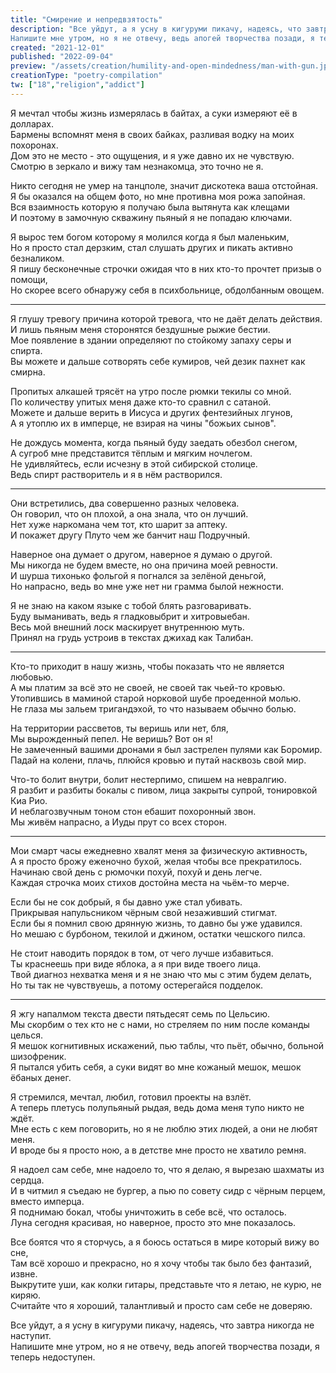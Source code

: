 ```yaml
---
title: "Смирение и непредвзятость"
description: "Все уйдут, а я усну в кигуруми пикачу, надеясь, что завтра никогда не наступит.  
Напишите мне утром, но я не отвечу, ведь апогей творчества позади, я теперь недоступен."
created: "2021-12-01"
published: "2022-09-04"
preview: "/assets/creation/humility-and-open-mindedness/man-with-gun.jpg"
creationType: "poetry-compilation"
tw: ["18","religion","addict"]
---
```


Я мечтал чтобы жизнь измерялась в байтах, а суки измеряют её в долларах.  
Бармены вспомнят меня в своих байках, разливая водку на моих похоронах.  
Дом это не место - это ощущения, и я уже давно их не чувствую.  
Смотрю в зеркало и вижу там незнакомца, это точно не я.  

Никто сегодня не умер на танцполе, значит дискотека ваша отстойная.  
Я бы оказался на общем фото, но мне противна моя рожа запойная.  
Вся взаимность которую я получаю была вытянута как клещами  
И поэтому в замочную скважину пьяный я не попадаю ключами.  

Я вырос тем богом которому я молился когда я был маленьким,  
Но я просто стал дерзким, стал слушать других и пикать активно безналиком.  
Я пишу бесконечные строчки ожидая что в них кто-то прочтет призыв о помощи,  
Но скорее всего обнаружу себя в психбольнице, обдолбанным овощем.  

---

Я глушу тревогу причина которой тревога, что не даёт делать действия.  
И лишь пьяным меня сторонятся бездушные рыжие бестии.  
Мое появление в здании определяют по стойкому запаху серы и спирта.  
Вы можете и дальше сотворять себе кумиров, чей дезик пахнет как смирна.  

Пропитых алкашей трясёт на утро после рюмки текилы со мной.  
По количеству упитых меня даже кто-то сравнил с сатаной.  
Можете и дальше верить в Иисуса и других фентезийных лгунов,  
А я утоплю их в имперце, не взирая на чины "божьих сынов".  

Не дождусь момента, когда пьяный буду заедать обезбол снегом,  
А сугроб мне представится тёплым и мягким ночлегом.  
Не удивляйтесь, если исчезну в этой сибирской столице.  
Ведь спирт растворитель и я в нём растворился.  

---

Они встретились, два совершенно разных человека.  
Он говорил, что он плохой, а она знала, что он лучший.  
Нет хуже наркомана чем тот, кто шарит за аптеку.  
И покажет другу Плуто чем же банчит наш Подручный.  

Наверное она думает о другом, наверное я думаю о другой.  
Мы никогда не будем вместе, но она причина моей ревности.  
И шурша тихонько фольгой я погнался за зелёной деньгой,  
Но напрасно, ведь во мне уже нет ни грамма былой нежности.  

Я не знаю на каком языке с тобой блять разговаривать.  
Буду выманивать, ведь я гладковыбрит и хитровыебан.  
Весь мой внешний лоск маскирует внутреннюю муть.  
Принял на грудь устроив в текстах джихад как Талибан.  

---

Кто-то приходит в нашу жизнь, чтобы показать что не является любовью.  
А мы платим за всё это не своей, не своей так чьей-то кровью.  
Утопившись в маминой старой норковой шубе проеденной молью.  
Не глаза мы зальем тригандэхой, то что называем обычно болью.  

На территории рассветов, ты веришь или нет, бля,  
Мы вырожденный пепел. Не веришь? Вот он я!  
Не замеченный вашими дронами я был застрелен пулями как Боромир.  
Падай на колени, плачь, плюйся кровью и путай насквозь свой мир.  

Что-то болит внутри, болит нестерпимо, спишем на невралгию.  
Я разбит и разбиты бокалы с пивом, лица закрыты супрой, тонировкой Киа Рио.  
И неблагозвучным тоном стон ебашит похоронный звон.  
Мы живём напрасно, а Иуды прут со всех сторон.  

---

Мои смарт часы ежедневно хвалят меня за физическую активность,  
А я просто брожу еженочно бухой, желая чтобы все прекратилось.  
Начинаю свой день с рюмочки похуй, похуй и день легче.  
Каждая строчка моих стихов достойна места на чьём-то мерче.  

Если бы не сок добрый, я бы давно уже стал убивать.  
Прикрывая напульсником чёрным свой незаживший стигмат.  
Если бы я помнил свою дрянную жизнь, то давно бы уже удавился.  
Но мешаю с бурбоном, текилой и джином, остатки чешского пилса.  

Не стоит наводить порядок в том, от чего лучше избавиться.  
Ты краснеешь при виде яблока, а я при виде твоего лица.  
Твой диагноз нехватка меня и я не знаю что мы с этим будем делать,  
Но ты так не чувствуешь, а потому остерегайся подделок.  

---

Я жгу напалмом текста двести пятьдесят семь по Цельсию.  
Мы скорбим о тех кто не с нами, но стреляем по ним после команды целься.  
Я мешок когнитивных искажений, пью таблы, что пьёт, обычно, больной шизофреник.  
Я пытался убить себя, а суки видят во мне кожаный мешок, мешок ёбаных денег.  

Я стремился, мечтал, любил, готовил проекты на взлёт.  
А теперь плетусь полупьяный рыдая, ведь дома меня тупо никто не ждёт.  
Мне есть с кем поговорить, но я не люблю этих людей, а они не любят меня.  
И вроде бы я просто ною, а в детстве мне просто не хватило ремня.  

Я надоел сам себе, мне надоело то, что я делаю, я вырезаю шахматы из сердца.  
И в читмил я съедаю не бургер, а пью по совету сидр с чёрным перцем, вместо имперца.  
Я поднимаю бокал, чтобы уничтожить в себе всё, что осталось.  
Луна сегодня красивая, но наверное, просто это мне показалось.  

Все боятся что я сторчусь, а я боюсь остаться в мире который вижу во сне,  
Там всё хорошо и прекрасно, но я хочу чтобы так было без фантазий, извне.  
Выкрутите уши, как колки гитары, представьте что я летаю, не курю, не киряю.  
Считайте что я хороший, талантливый и просто сам себе не доверяю.  

Все уйдут, а я усну в кигуруми пикачу, надеясь, что завтра никогда не наступит.  
Напишите мне утром, но я не отвечу, ведь апогей творчества позади, я теперь недоступен.  
